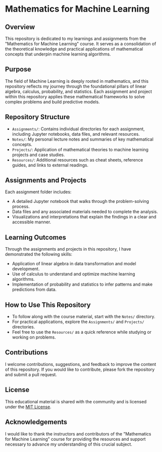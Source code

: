 # Mathematics for Machine Learning

## Overview

This repository is dedicated to my learnings and assignments from the "Mathematics for Machine Learning" course. It serves as a consolidation of the theoretical knowledge and practical applications of mathematical concepts that underpin machine learning algorithms.

## Purpose

The field of Machine Learning is deeply rooted in mathematics, and this repository reflects my journey through the foundational pillars of linear algebra, calculus, probability, and statistics. Each assignment and project within this repository applies these mathematical frameworks to solve complex problems and build predictive models.

## Repository Structure

- `Assignments/`: Contains individual directories for each assignment, including Jupyter notebooks, data files, and relevant resources.
- `Notes/`: My personal lecture notes and summaries of key mathematical concepts.
- `Projects/`: Application of mathematical theories to machine learning projects and case studies.
- `Resources/`: Additional resources such as cheat sheets, reference guides, and links to external readings.

## Assignments and Projects

Each assignment folder includes:

- A detailed Jupyter notebook that walks through the problem-solving process.
- Data files and any associated materials needed to complete the analysis.
- Visualizations and interpretations that explain the findings in a clear and accessible manner.

## Learning Outcomes

Through the assignments and projects in this repository, I have demonstrated the following skills:

- Application of linear algebra in data transformation and model development.
- Use of calculus to understand and optimize machine learning algorithms.
- Implementation of probability and statistics to infer patterns and make predictions from data.

## How to Use This Repository

- To follow along with the course material, start with the `Notes/` directory.
- For practical applications, explore the `Assignments/` and `Projects/` directories.
- Feel free to use the `Resources/` as a quick reference while studying or working on problems.

## Contributions

I welcome contributions, suggestions, and feedback to improve the content of this repository. If you would like to contribute, please fork the repository and submit a pull request.

## License

This educational material is shared with the community and is licensed under the [MIT License](LICENSE).

## Acknowledgements

I would like to thank the instructors and contributors of the "Mathematics for Machine Learning" course for providing the resources and support necessary to advance my understanding of this crucial subject.
